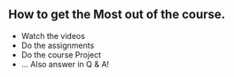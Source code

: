 ## How to get the Most out of the course.
* Watch the videos
* Do the assignments
* Do the course Project
* ... Also answer in Q & A!
